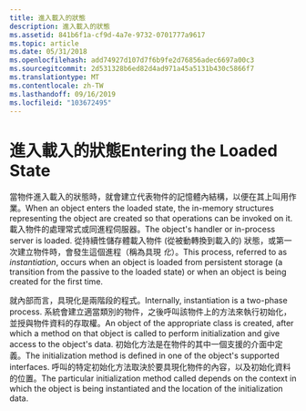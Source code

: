 ```yaml
---
title: 進入載入的狀態
description: 進入載入的狀態
ms.assetid: 841b6f1a-cf9d-4a7e-9732-0701777a9617
ms.topic: article
ms.date: 05/31/2018
ms.openlocfilehash: add74927d107d7f6b9fe2d76856adec6697a00c3
ms.sourcegitcommit: 2d531328b6ed82d4ad971a45a5131b430c5866f7
ms.translationtype: MT
ms.contentlocale: zh-TW
ms.lasthandoff: 09/16/2019
ms.locfileid: "103672495"
---
```

# <a name="entering-the-loaded-state"></a><span data-ttu-id="57348-103">進入載入的狀態</span><span class="sxs-lookup"><span data-stu-id="57348-103">Entering the Loaded State</span></span>

<span data-ttu-id="57348-104">當物件進入載入的狀態時，就會建立代表物件的記憶體內結構，以便在其上叫用作業。</span><span class="sxs-lookup"><span data-stu-id="57348-104">When an object enters the loaded state, the in-memory structures representing the object are created so that operations can be invoked on it.</span></span> <span data-ttu-id="57348-105">載入物件的處理常式或同進程伺服器。</span><span class="sxs-lookup"><span data-stu-id="57348-105">The object's handler or in-process server is loaded.</span></span> <span data-ttu-id="57348-106">從持續性儲存體載入物件 (從被動轉換到載入的) 狀態，或第一次建立物件時，會發生這個進程（稱為具現 *化*）。</span><span class="sxs-lookup"><span data-stu-id="57348-106">This process, referred to as *instantiation*, occurs when an object is loaded from persistent storage (a transition from the passive to the loaded state) or when an object is being created for the first time.</span></span>

<span data-ttu-id="57348-107">就內部而言，具現化是兩階段的程式。</span><span class="sxs-lookup"><span data-stu-id="57348-107">Internally, instantiation is a two-phase process.</span></span> <span data-ttu-id="57348-108">系統會建立適當類別的物件，之後呼叫該物件上的方法來執行初始化，並授與物件資料的存取權。</span><span class="sxs-lookup"><span data-stu-id="57348-108">An object of the appropriate class is created, after which a method on that object is called to perform initialization and give access to the object's data.</span></span> <span data-ttu-id="57348-109">初始化方法是在物件的其中一個支援的介面中定義。</span><span class="sxs-lookup"><span data-stu-id="57348-109">The initialization method is defined in one of the object's supported interfaces.</span></span> <span data-ttu-id="57348-110">呼叫的特定初始化方法取決於要具現化物件的內容，以及初始化資料的位置。</span><span class="sxs-lookup"><span data-stu-id="57348-110">The particular initialization method called depends on the context in which the object is being instantiated and the location of the initialization data.</span></span>

 

 




